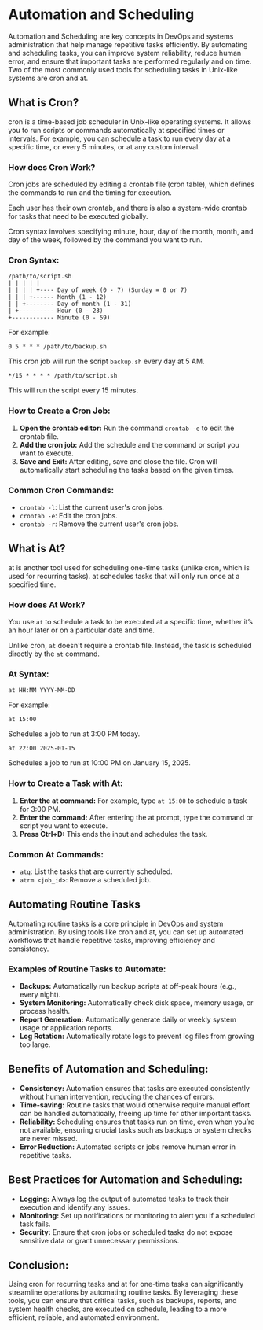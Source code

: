# Automation and Scheduling

Automation and Scheduling are key concepts in DevOps and systems administration that help manage repetitive tasks efficiently. By automating and scheduling tasks, you can improve system reliability, reduce human error, and ensure that important tasks are performed regularly and on time. Two of the most commonly used tools for scheduling tasks in Unix-like systems are cron and at.

## What is Cron?

cron is a time-based job scheduler in Unix-like operating systems. It allows you to run scripts or commands automatically at specified times or intervals. For example, you can schedule a task to run every day at a specific time, or every 5 minutes, or at any custom interval.

### How does Cron Work?

Cron jobs are scheduled by editing a crontab file (cron table), which defines the commands to run and the timing for execution.

Each user has their own crontab, and there is also a system-wide crontab for tasks that need to be executed globally.

Cron syntax involves specifying minute, hour, day of the month, month, and day of the week, followed by the command you want to run.

### Cron Syntax:

```
/path/to/script.sh
| | | | |
| | | | +---- Day of week (0 - 7) (Sunday = 0 or 7)
| | | +------ Month (1 - 12)
| | +-------- Day of month (1 - 31)
| +---------- Hour (0 - 23)
+------------ Minute (0 - 59)
```

For example:

```
0 5 * * * /path/to/backup.sh
```

This cron job will run the script `backup.sh` every day at 5 AM.

```
*/15 * * * * /path/to/script.sh
```

This will run the script every 15 minutes.

### How to Create a Cron Job:

1. **Open the crontab editor:** Run the command `crontab -e` to edit the crontab file.
2. **Add the cron job:** Add the schedule and the command or script you want to execute.
3. **Save and Exit:** After editing, save and close the file. Cron will automatically start scheduling the tasks based on the given times.

### Common Cron Commands:

- `crontab -l`: List the current user's cron jobs.
- `crontab -e`: Edit the cron jobs.
- `crontab -r`: Remove the current user's cron jobs.

## What is At?

at is another tool used for scheduling one-time tasks (unlike cron, which is used for recurring tasks). at schedules tasks that will only run once at a specified time.

### How does At Work?

You use `at` to schedule a task to be executed at a specific time, whether it’s an hour later or on a particular date and time.

Unlike cron, `at` doesn't require a crontab file. Instead, the task is scheduled directly by the `at` command.

### At Syntax:

```
at HH:MM YYYY-MM-DD
```

For example:

```
at 15:00
```

Schedules a job to run at 3:00 PM today.

```
at 22:00 2025-01-15
```

Schedules a job to run at 10:00 PM on January 15, 2025.

### How to Create a Task with At:

1. **Enter the at command:** For example, type `at 15:00` to schedule a task for 3:00 PM.
2. **Enter the command:** After entering the at prompt, type the command or script you want to execute.
3. **Press Ctrl+D:** This ends the input and schedules the task.

### Common At Commands:

- `atq`: List the tasks that are currently scheduled.
- `atrm <job_id>`: Remove a scheduled job.

## Automating Routine Tasks

Automating routine tasks is a core principle in DevOps and system administration. By using tools like cron and at, you can set up automated workflows that handle repetitive tasks, improving efficiency and consistency.

### Examples of Routine Tasks to Automate:

- **Backups:** Automatically run backup scripts at off-peak hours (e.g., every night).
- **System Monitoring:** Automatically check disk space, memory usage, or process health.
- **Report Generation:** Automatically generate daily or weekly system usage or application reports.
- **Log Rotation:** Automatically rotate logs to prevent log files from growing too large.

## Benefits of Automation and Scheduling:

- **Consistency:** Automation ensures that tasks are executed consistently without human intervention, reducing the chances of errors.
- **Time-saving:** Routine tasks that would otherwise require manual effort can be handled automatically, freeing up time for other important tasks.
- **Reliability:** Scheduling ensures that tasks run on time, even when you’re not available, ensuring crucial tasks such as backups or system checks are never missed.
- **Error Reduction:** Automated scripts or jobs remove human error in repetitive tasks.

## Best Practices for Automation and Scheduling:

- **Logging:** Always log the output of automated tasks to track their execution and identify any issues.
- **Monitoring:** Set up notifications or monitoring to alert you if a scheduled task fails.
- **Security:** Ensure that cron jobs or scheduled tasks do not expose sensitive data or grant unnecessary permissions.

## Conclusion:

Using cron for recurring tasks and at for one-time tasks can significantly streamline operations by automating routine tasks. By leveraging these tools, you can ensure that critical tasks, such as backups, reports, and system health checks, are executed on schedule, leading to a more efficient, reliable, and automated environment.
